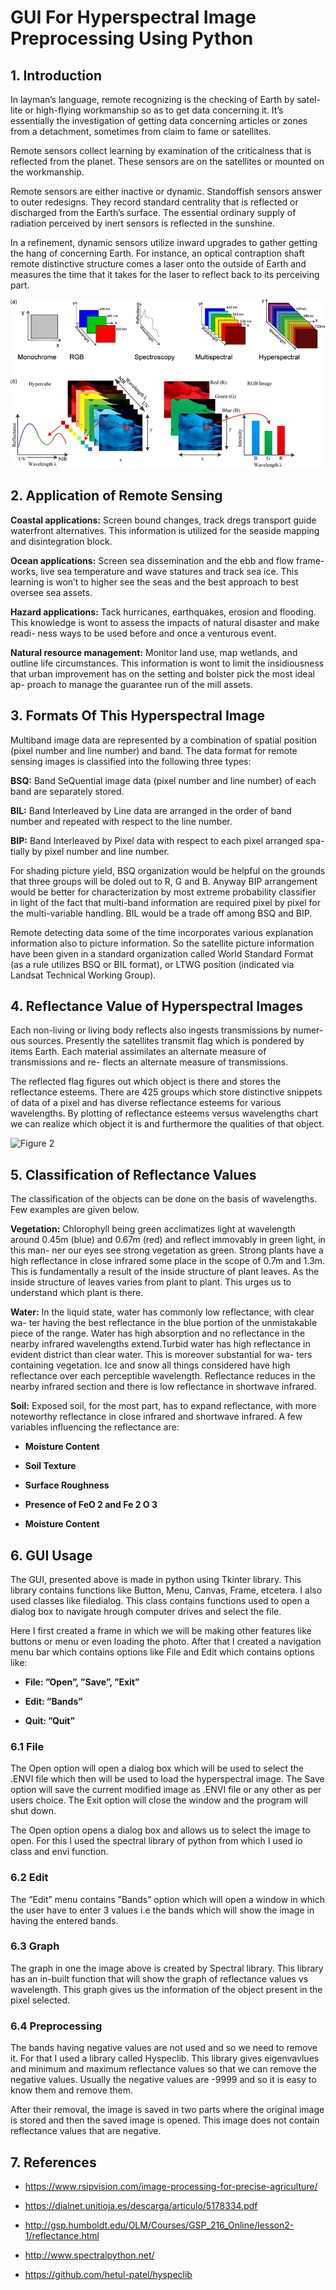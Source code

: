 # GUI For Hyperspectral Image Preprocessing Using Python

## 1. Introduction

In layman’s language, remote recognizing is the checking of Earth by satel-
lite or high-flying workmanship so as to get data concerning it. It’s essentially
the investigation of getting data concerning articles or zones from a detachment,
sometimes from claim to fame or satellites.

Remote sensors collect learning by examination of the criticalness that is
reflected from the planet. These sensors are on the satellites or mounted on the
workmanship.

Remote sensors are either inactive or dynamic. Standoffish sensors answer to
outer redesigns. They record standard centrality that is reflected or discharged
from the Earth’s surface. The essential ordinary supply of radiation perceived
by inert sensors is reflected in the sunshine.

In a refinement, dynamic sensors utilize inward upgrades to gather getting
the hang of concerning Earth. For instance, an optical contraption shaft remote
distinctive structure comes a laser onto the outside of Earth and measures the
time that it takes for the laser to reflect back to its perceiving part.

![Figure 1](https://github.com/kandarpkakkad/GUI-For-Hyperspectral-Image-Preprocessing-Using-Python/blob/master/Images/pic1.png)

## 2. Application of Remote Sensing

<b>Coastal applications:</b> Screen bound changes, track dregs transport guide
waterfront alternatives. This information is utilized for the seaside mapping
and disintegration block.

<b>Ocean applications:</b> Screen sea dissemination and the ebb and flow frame-
works, live sea temperature and wave statures and track sea ice. This learning
is won’t to higher see the seas and the best approach to best oversee sea assets.

<b>Hazard applications:</b> Tack hurricanes, earthquakes, erosion and flooding.
This knowledge is wont to assess the impacts of natural disaster and make readi-
ness ways to be used before and once a venturous event.

<b>Natural resource management:</b> Monitor land use, map wetlands, and
outline life circumstances. This information is wont to limit the insidiousness
that urban improvement has on the setting and bolster pick the most ideal ap-
proach to manage the guarantee run of the mill assets.

## 3. Formats Of This Hyperspectral Image

Multiband image data are represented by a combination of spatial position
(pixel number and line number) and band. The data format for remote sensing
images is classified into the following three types:

<b>BSQ:</b> Band SeQuential image data (pixel number and line number) of each band
are separately stored.

<b>BIL:</b> Band Interleaved by Line data are arranged in the order of band number
and repeated with respect to the line number.

<b>BIP:</b> Band Interleaved by Pixel data with respect to each pixel arranged spa-
tially by pixel number and line number.

For shading picture yield, BSQ organization would be helpful on the grounds
that three groups will be doled out to R, G and B. Anyway BIP arrangement
would be better for characterization by most extreme probability classifier in
light of the fact that multi-band information are required pixel by pixel for the
multi-variable handling. BIL would be a trade off among BSQ and BIP.

Remote detecting data some of the time incorporates various explanation
information also to picture information. So the satellite picture information
have been given in a standard organization called World Standard Format (as
a rule utilizes BSQ or BIL format), or LTWG position (indicated via Landsat
Technical Working Group).

## 4. Reflectance Value of Hyperspectral Images

Each non-living or living body reflects also ingests transmissions by numer-
ous sources. Presently the satellites transmit flag which is pondered by items
Earth. Each material assimilates an alternate measure of transmissions and re-
flects an alternate measure of transmissions.

The reflected flag figures out which object is there and stores the reflectance
esteems. There are 425 groups which store distinctive snippets of data of a
pixel and has diverse reflectance esteems for various wavelengths. By plotting
of reflectance esteems versus wavelengths chart we can realize which object it is
and furthermore the qualities of that object.

![Figure 2]()

## 5. Classification of Reflectance Values

The classification of the objects can be done on the basis of wavelengths.
Few examples are given below.

<b>Vegetation:</b> Chlorophyll being green acclimatizes light at wavelength around 0.45m
(blue) and 0.67m (red) and reflect immovably in green light, in this man-
ner our eyes see strong vegetation as green. Strong plants have a high
reflectance in close infrared some place in the scope of 0.7m and 1.3m.
This is fundamentally a result of the inside structure of plant leaves. As
the inside structure of leaves varies from plant to plant. This urges us to
understand which plant is there.

<b>Water:</b> In the liquid state, water has commonly low reflectance, with clear wa-
ter having the best reflectance in the blue portion of the unmistakable
piece of the range. Water has high absorption and no reflectance in the
nearby infrared wavelengths extend.Turbid water has high reflectance in
evident district than clear water. This is moreover substantial for wa-
ters containing vegetation. Ice and snow all things considered have high
reflectance over each perceptible wavelength. Reflectance reduces in the
nearby infrared section and there is low reflectance in shortwave infrared.

<b>Soil:</b> Exposed soil, for the most part, has to expand reflectance, with more
noteworthy reflectance in close infrared and shortwave infrared. A few
variables influencing the reflectance are:

<b>

- Moisture Content

- Soil Texture

- Surface Roughness

- Presence of FeO 2 and Fe 2 O 3

- Moisture Content

</b>

## 6. GUI Usage

The GUI, presented above is made in python using Tkinter library. This
library contains functions like Button, Menu, Canvas, Frame, etcetera. I also
used classes like filedialog. This class contains functions used to open a dialog
box to navigate hrough computer drives and select the file.

Here I first created a frame in which we will be making other features like
buttons or menu or even loading the photo. After that I created a navigation
menu bar which contains options like File and Edit which contains options like:
<b>

- File: ”Open”, ”Save”, ”Exit”

- Edit: ”Bands”

- Quit: ”Quit”

</b>

### 6.1 File

The Open option will open a dialog box which will be used to select the
.ENVI file which then will be used to load the hyperspectral image. The Save
option will save the current modified image as .ENVI file or any other as per
users choice. The Exit option will close the window and the program will shut
down.

The Open option opens a dialog box and allows us to select the image to
open. For this I used the spectral library of python from which I used io class
and envi function.

### 6.2 Edit

The ”Edit” menu contains ”Bands” option which will open a window in
which the user have to enter 3 values i.e the bands which will show the image
in having the entered bands.

### 6.3 Graph

The graph in one the image above is created by Spectral library. This
library has an in-built function that will show the graph of reflectance values
vs wavelength. This graph gives us the information of the object present in the
pixel selected.

### 6.4 Preprocessing

The bands having negative values are not used and so we need to remove it.
For that I used a library called Hyspeclib. This library gives eigenvavlues and
minimum and maximum reflectance values so that we can remove the negative
values. Usually the negative values are -9999 and so it is easy to know them
and remove them.

After their removal, the image is saved in two parts where the original image
is stored and then the saved image is opened. This image does not contain
reflectance values that are negative.

## 7. References

- https://www.rsipvision.com/image-processing-for-precise-agriculture/

- https://dialnet.unitioja.es/descarga/articulo/5178334.pdf

- http://gsp.humboldt.edu/OLM/Courses/GSP_216_Online/lesson2-1/reflectance.html

- http://www.spectralpython.net/

- https://github.com/hetul-patel/hyspeclib
